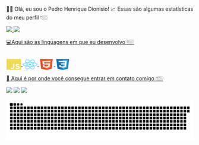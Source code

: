 👋🏼 Olá, eu sou o Pedro Henrique Dionisio!
📈 Essas são algumas estatísticas do meu perfil 👇🏼
 <div>
  <a href="https://github.com/pedrohdionisio">
  <img height="180em" src="https://github-readme-stats.vercel.app/api?username=pedrohdionisio&show_icons=true&theme=tokyonight&include_all_commits=true&count_private=true"/>
  <img height="180em" src="https://github-readme-stats.vercel.app/api/top-langs/?username=pedrohdionisio&layout=compact&langs_count=7&theme=tokyonight"/>
</div>
 
💻Aqui são as linguagens em que eu desenvolvo 👇🏼
 
<div style="display: inline_block"><br>
  <img align="center" alt="JS" height="30" width="40" src="https://raw.githubusercontent.com/devicons/devicon/master/icons/javascript/javascript-plain.svg">
  <img align="center" alt="React" height="30" width="40" src="https://raw.githubusercontent.com/devicons/devicon/master/icons/react/react-original.svg">
  <img align="center" alt="HTML" height="30" width="40" src="https://raw.githubusercontent.com/devicons/devicon/master/icons/html5/html5-original.svg">
  <img align="center" alt="CSS" height="30" width="40" src="https://raw.githubusercontent.com/devicons/devicon/master/icons/css3/css3-original.svg">
</div>
  
  📱 Aqui é por onde você consegue entrar em contato comigo 👇🏼
 
<div> 
  <a href="https://instagram.com/pedroh_00" target="_blank"><img src="https://img.shields.io/badge/-Instagram-%23E4405F?style=for-the-badge&logo=instagram&logoColor=white" target="_blank"></a>
  <a href = "mailto:pedrohenriquedionisioalves@gmail.com"><img src="https://img.shields.io/badge/-Gmail-%23333?style=for-the-badge&logo=gmail&logoColor=white" target="_blank"></a>
  <a href="https://www.linkedin.com/in/pedro-henrique-dionisio-79892b186/" target="_blank"><img src="https://img.shields.io/badge/-LinkedIn-%230077B5?style=for-the-badge&logo=linkedin&logoColor=white" target="_blank"></a> 
 
  ![Snake animation](https://github.com/pedrohdionisio/pedrohdionisio/blob/output/github-contribution-grid-snake.svg)
 
</div>
